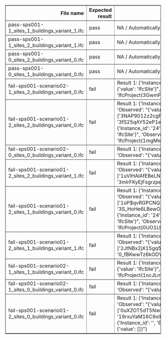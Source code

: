 <table border="1" class="dataframe">
  <thead>
    <tr style="text-align: right;">
      <th>File name</th>
      <th>Expected result</th>
      <th>Description</th>
    </tr>
  </thead>
  <tbody>
    <tr>
      <td>pass-sps001-1_sites_1_buildings_variant_1.ifc</td>
      <td>pass</td>
      <td>NA / Automatically generated markdown</td>
    </tr>
    <tr>
      <td>pass-sps001-1_sites_2_buildings_variant_1.ifc</td>
      <td>pass</td>
      <td>NA / Automatically generated markdown</td>
    </tr>
    <tr>
      <td>pass-sps001-0_sites_2_buildings_variant_0.ifc</td>
      <td>pass</td>
      <td>NA / Automatically generated markdown</td>
    </tr>
    <tr>
      <td>pass-sps001-0_sites_1_buildings_variant_0.ifc</td>
      <td>pass</td>
      <td>NA / Automatically generated markdown</td>
    </tr>
    <tr>
      <td>fail-sps001-scenario02-1_sites_2_buildings_variant_0.ifc</td>
      <td>fail</td>
      <td>Result 1: {'Instance_id': '23', 'Expected': "{'value': 'IfcSite'}", 'Observed': "{'instance': 'IfcProject(3GwmFWa1n8RgV63Bp$0U8M)'}"}</td>
    </tr>
    <tr>
      <td>fail-sps001-scenario01-2_sites_2_buildings_variant_0.ifc</td>
      <td>fail</td>
      <td>Result 1: {'Instance_id': '', 'Expected': '', 'Observed': "{'value': ['3NAP9012z2cgFsxW434nvy', '3fS25qAY52eP1esqdCjA1w']}"} . Result 2: {'Instance_id': '24', 'Expected': "{'value': 'IfcSite'}", 'Observed': "{'instance': 'IfcProject(1mgMwetTbDlBR7$9qyMgHR)'}"}</td>
    </tr>
    <tr>
      <td>fail-sps001-scenario02-0_sites_0_buildings_variant_0.ifc</td>
      <td>fail</td>
      <td>Result 1: {'Instance_id': '', 'Expected': '', 'Observed': "{'value': []}"}</td>
    </tr>
    <tr>
      <td>fail-sps001-scenario01-2_sites_2_buildings_variant_1.ifc</td>
      <td>fail</td>
      <td>Result 1: {'Instance_id': '', 'Expected': '', 'Observed': "{'value': ['1uVlHAlAfEBeLNmyLRG8lR', '3mlrFKyEjFsgrzpehcqzes']}"}</td>
    </tr>
    <tr>
      <td>fail-sps001-scenario01-2_sites_1_buildings_variant_0.ifc</td>
      <td>fail</td>
      <td>Result 1: {'Instance_id': '', 'Expected': '', 'Observed': "{'value': ['1oP$qvRGPCNQ5S2SGXBn$p', '3S_HoHe6LBewO_QRBfiTow']}"} . Result 2: {'Instance_id': '24', 'Expected': "{'value': 'IfcSite'}", 'Observed': "{'instance': 'IfcProject(0UO1LtH6H9UhENH5HiES7X)'}"}</td>
    </tr>
    <tr>
      <td>fail-sps001-scenario01-2_sites_1_buildings_variant_1.ifc</td>
      <td>fail</td>
      <td>Result 1: {'Instance_id': '', 'Expected': '', 'Observed': "{'value': ['2JtNBx2jX15gq5taKyKTNY', '0_fBKwwTz6kODY$WwRmma0']}"}</td>
    </tr>
    <tr>
      <td>fail-sps001-scenario02-1_sites_1_buildings_variant_0.ifc</td>
      <td>fail</td>
      <td>Result 1: {'Instance_id': '23', 'Expected': "{'value': 'IfcSite'}", 'Observed': "{'instance': 'IfcProject(1ncJLmeIfAfhYWT1MwrogC)'}"}</td>
    </tr>
    <tr>
      <td>fail-sps001-scenario02-1_sites_0_buildings_variant_0.ifc</td>
      <td>fail</td>
      <td>Result 1: {'Instance_id': '', 'Expected': '', 'Observed': "{'value': []}"}</td>
    </tr>
    <tr>
      <td>fail-sps001-scenario01-2_sites_0_buildings_variant_0.ifc</td>
      <td>fail</td>
      <td>Result 1: {'Instance_id': '', 'Expected': '', 'Observed': "{'value': ['0uXZOT5dT5Nwm0YhlkLAiD', '19rxuYaM16C9xIM5CsbEI8']}"} . Result 2: {'Instance_id': '', 'Expected': '', 'Observed': "{'value': []}"}</td>
    </tr>
  </tbody>
</table>